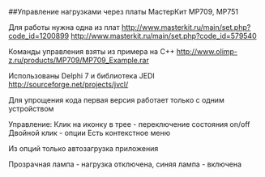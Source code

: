 ##Управление нагрузками через платы МастерКит MP709, MP751

Для работы нужна одна из плат 
http://www.masterkit.ru/main/set.php?code_id=1200899
http://www.masterkit.ru/main/set.php?code_id=579540

Команды управления взяты из примера на С++ http://www.olimp-z.ru/products/MP709/MP709_Example.rar

Использованы Delphi 7 и библиотека JEDI http://sourceforge.net/projects/jvcl/

Для упрощения кода первая версия работает только с одним устройством

Управление:
Клик на иконку в трее - переключение состояния on/off
Двойной клик - опции
Есть контекстное меню

Из опций только автозагрузка приложения

Прозрачная лампа - нагрузка отключена, синяя лампа - включена
